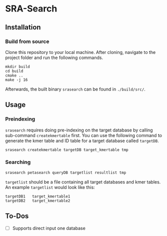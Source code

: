 # SRA-Search

## Installation

### Build from source

Clone this repository to your local machine. After cloning, navigate to the project folder and run the following commands.

```shell
mkdir build
cd build
cmake ..
make -j 16
```

Afterwards, the built binary `srasearch` can be found in `./build/src/`.

## Usage

### Preindexing

`srasearch` requires doing pre-indexing on the target database by calling sub-command 
`createkmertable` first. You can use the following command to generate the kmer table and ID table for a target 
database called `targetDB`.

```shell
srasearch createkmertable targetDB target_kmertable tmp
```

### Searching

```shell
srasearch petasearch queryDB targetlist resultlist tmp
```

`targetlist` should be a file containing all target databases and kmer tables. An example `targetlist` would look 
like this:

```text
targetDB1   target_kmertable1
targetDB2   target_kmertable2
```

## To-Dos

- [ ] Supports direct input one database